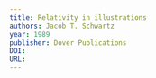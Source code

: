 ```yaml
---
title: Relativity in illustrations
authors: Jacob T. Schwartz
year: 1989
publisher: Dover Publications
DOI: 
URL: 
---
```



